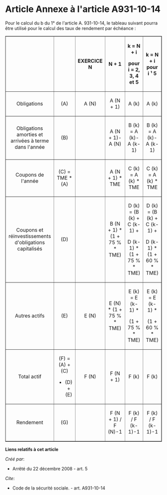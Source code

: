 # Article Annexe à l'article A931-10-14

Pour le calcul du b du 1° de l'article A. 931-10-14, le tableau suivant pourra être utilisé pour le calcul des taux de
rendement par échéance : 

<table border="1">
  <tbody>
    <tr>
      <th>

</th>
      <th>

</th>
      <th>

EXERCICE N 

</th>
      <th>

N + 1 

</th>
      <th>

k = N + i 

pour i = 2, 3, 4 et 5 

</th>
      <th>

k = N + i pour i ¹ 5 

</th>
    </tr>
    <tr>
      <td align="center">

Obligations 

</td>
      <td align="center">

(A) 

</td>
      <td align="center">

A (N) 

</td>
      <td align="center">

A (N + 1) 

</td>
      <td align="center">

A (k) 

</td>
      <td align="center">

A (k) 

</td>
    </tr>
    <tr>
      <td align="center">

Obligations amorties et arrivées à terme dans l'année 

</td>
      <td align="center">

(B) 

</td>
      <td align="center">

</td>
      <td align="center">

A (N + 1)-A (N) 

</td>
      <td align="center">

B (k) = A (k)-A (k-1) 

</td>
      <td align="center">

B (k) = A (k)-A (k-1) 

</td>
    </tr>
    <tr>
      <td align="center">

Coupons de l'année 

</td>
      <td align="center">

(C) = TME * (A) 

</td>
      <td align="center">

</td>
      <td align="center">

A (N + 1) * TME 

</td>
      <td align="center">

C (k) = A (k) * TME 

</td>
      <td align="center">

C (k) = A (k) * TME 

</td>
    </tr>
    <tr>
      <td align="center">

Coupons et réinvestissements d'obligations capitalisés 

</td>
      <td align="center">

(D) 

</td>
      <td align="center">

</td>
      <td align="center">

B (N + 1) * (1 + 75 % * TME) 

</td>
      <td align="center">

D (k) = (B (k) + C (k-1) + 

D (k-1) * (1 + 75 % * TME) 

</td>
      <td align="center">

D (k) = (B (k) + C (k-1) + 

D (k-1) * (1 + 60 % * TME) 

</td>
    </tr>
    <tr>
      <td align="center">

Autres actifs 

</td>
      <td align="center">

(E) 

</td>
      <td align="center">

E (N) 

</td>
      <td align="center">

E (N) * (1 + 75 % * TME) 

</td>
      <td align="center">

E (k) = E (k-1) * 

(1 + 75 % * TME) 

</td>
      <td align="center">

E (k) = E (k-1) * 

(1 + 60 % * TME) 

</td>
    </tr>
    <tr>
      <td align="center">

Total actif 

</td>
      <td align="center">

(F) = (A) + (C) 

+ (D) + (E) 

</td>
      <td align="center">

F (N) 

</td>
      <td align="center">

F (N + 1) 

</td>
      <td align="center">

F (k) 

</td>
      <td align="center">

F (k) 

</td>
    </tr>
    <tr>
      <td align="center">

Rendement 

</td>
      <td align="center">

(G) 

</td>
      <td align="center">

</td>
      <td align="center">

F (N + 1) / F (N)-1 

</td>
      <td align="center">

F (k) / F (k-1)-1 

</td>
      <td align="center">

F (k) / F (k-1)-1</td>
    </tr>
  </tbody>
</table>

**Liens relatifs à cet article**

_Créé par_:

  - Arrêté du 22 décembre 2008 - art. 5

_Cite_:

  - Code de la sécurité sociale. - art. A931-10-14
